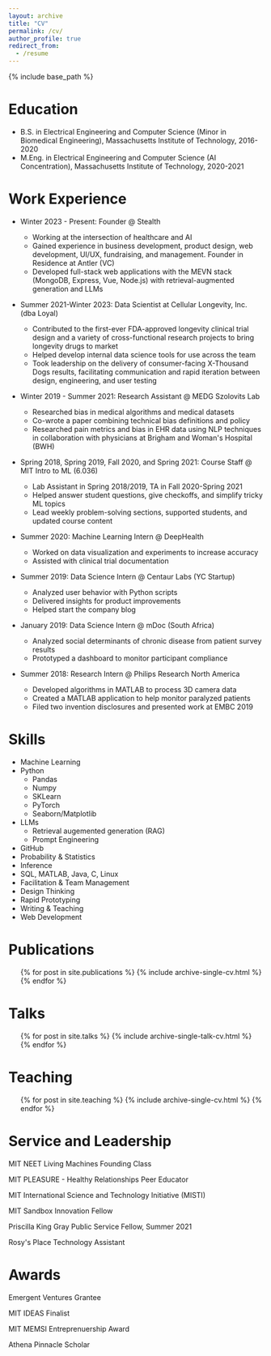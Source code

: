 ```yaml
---
layout: archive
title: "CV"
permalink: /cv/
author_profile: true
redirect_from:
  - /resume
---
```


{% include base_path %}

Education
======
* B.S. in Electrical Engineering and Computer Science (Minor in Biomedical Engineering), Massachusetts Institute of Technology, 2016-2020 
* M.Eng. in Electrical Engineering and Computer Science (AI Concentration), Massachusetts Institute of Technology, 2020-2021

Work Experience
======
* Winter 2023 - Present: Founder @ Stealth
  * Working at the intersection of healthcare and AI
  * Gained experience in business development, product design, web development, UI/UX, fundraising, and management. Founder in Residence at Antler (VC) 
  * Developed full-stack web applications with the MEVN stack (MongoDB, Express, Vue, Node.js) with retrieval-augmented generation and LLMs

* Summer 2021-Winter 2023: Data Scientist at Cellular Longevity, Inc. (dba Loyal)
  * Contributed to the first-ever FDA-approved longevity clinical trial design and a variety of cross-functional research projects to bring longevity drugs to market
  * Helped develop internal data science tools for use across the team
  * Took leadership on the delivery of consumer-facing X-Thousand Dogs results, facilitating communication and rapid iteration between design, engineering, and user testing

* Winter 2019 - Summer 2021: Research Assistant @ MEDG Szolovits Lab
  * Researched bias in medical algorithms and medical datasets
  * Co-wrote a paper combining technical bias definitions and policy
  * Researched pain metrics and bias in EHR data using NLP techniques in collaboration with physicians at Brigham and Woman's Hospital (BWH)

* Spring 2018, Spring 2019, Fall 2020, and Spring 2021: Course Staff @ MIT Intro to ML (6.036)
  * Lab Assistant in Spring 2018/2019, TA in Fall 2020-Spring 2021
  * Helped answer student questions, give checkoffs, and simplify tricky ML topics
  * Lead weekly problem-solving sections, supported students, and updated course content

* Summer 2020: Machine Learning Intern @ DeepHealth
  * Worked on data visualization and experiments to increase accuracy 
  * Assisted with clinical trial documentation
  
* Summer 2019: Data Science Intern @ Centaur Labs (YC Startup)
  * Analyzed user behavior with Python scripts
  * Delivered insights for product improvements
  * Helped start the company blog
  
* January 2019: Data Science Intern @ mDoc (South Africa)
  * Analyzed social determinants of chronic disease from patient survey results
  * Prototyped a dashboard to monitor participant compliance


* Summer 2018: Research Intern @ Philips Research North America
  * Developed algorithms in MATLAB to process 3D camera data
  * Created a MATLAB application to help monitor paralyzed patients
  * Filed two invention disclosures and presented work at EMBC 2019
  
Skills
======
* Machine Learning
* Python
  * Pandas
  * Numpy
  * SKLearn
  * PyTorch
  * Seaborn/Matplotlib
* LLMs
  * Retrieval augemented generation (RAG)
  * Prompt Engineering
* GitHub
* Probability & Statistics
* Inference
* SQL, MATLAB, Java, C, Linux
* Facilitation & Team Management
* Design Thinking
* Rapid Prototyping
* Writing & Teaching
* Web Development

Publications
======
  <ul>{% for post in site.publications %}
    {% include archive-single-cv.html %}
  {% endfor %}</ul>
  
Talks
======
  <ul>{% for post in site.talks %}
    {% include archive-single-talk-cv.html %}
  {% endfor %}</ul>
  
Teaching
======
  <ul>{% for post in site.teaching %}
    {% include archive-single-cv.html %}
  {% endfor %}</ul>
  
Service and Leadership
======
MIT NEET Living Machines Founding Class

MIT PLEASURE - Healthy Relationships Peer Educator 

MIT International Science and Technology Initiative (MISTI)

MIT Sandbox Innovation Fellow

Priscilla King Gray Public Service Fellow, Summer 2021

Rosy's Place Technology Assistant



Awards
======
Emergent Ventures Grantee

MIT IDEAS Finalist

MIT MEMSI Entreprenuership Award

Athena Pinnacle Scholar